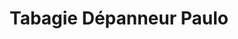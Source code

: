 ---
title: "Tabagie Dépanneur Paulo"
url: /trois-rivieres/tabagie-depanneur-paulo/
shop: Lebensmittel
---